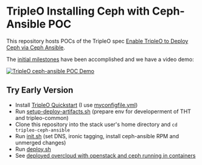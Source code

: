 TripleO Installing Ceph with Ceph-Ansible POC
=============================================

This repository hosts POCs of the TripleO spec [Enable TripleO to Deploy Ceph via Ceph Ansible](https://specs.openstack.org/openstack/tripleo-specs/specs/pike/tripleo-ceph-ansible-integration.html). 

The [initial milestones](milestones.md) have been accomplished and we
have a video demo: 

[![TripleO ceph-ansible POC Demo](https://img.youtube.com/vi/YWSsl6OrORY/0.jpg)](https://www.youtube.com/watch?v=YWSsl6OrORY)

Try Early Version
-----------------

- Install [TripleO Quickstart](https://github.com/openstack/tripleo-quickstart) (I use [myconfigfile.yml](https://github.com/fultonj/oooq/blob/master/myconfigfile.yml))
- Run [setup-deploy-artifacts.sh](https://github.com/fultonj/oooq/blob/master/setup-deploy-artifacts.sh) (prepare env for developerment of THT and tripleo-common)
- Clone this repository into the stack user's home directory and `cd tripleo-ceph-ansible`
- Run [init.sh](init.sh) (set DNS, ironic tagging, install ceph-ansible RPM and unmerged changes)
- Run [deploy.sh](deploy.sh)
- See [deployed overcloud with openstack and ceph running in containers](session3.txt)

